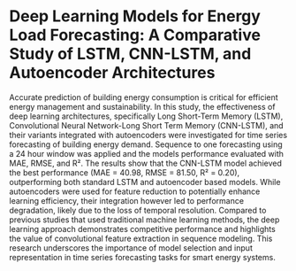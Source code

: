 # Deep Learning Models for Energy Load Forecasting: A Comparative Study of LSTM, CNN-LSTM, and Autoencoder Architectures


Accurate prediction of building energy consumption is critical for efficient energy management and sustainability. In this study, the effectiveness of deep learning architectures, specifically Long Short-Term Memory (LSTM), Convolutional Neural Network-Long Short Term Memory (CNN-LSTM), and their variants integrated with autoencoders were investigated for time series forecasting of building energy demand. Sequence to one forecasting using a 24 hour window was applied and the models performance evaluated with MAE, RMSE, and R². The results show that the CNN-LSTM model achieved the best performance (MAE = 40.98, RMSE = 81.50, R² = 0.20), outperforming both standard LSTM and autoencoder based models. While autoencoders were used for feature reduction to potentially enhance learning efficiency, their integration however led to performance degradation, likely due to the loss of temporal resolution. Compared to previous studies that used traditional machine learning methods, the deep learning approach demonstrates competitive performance and highlights the value of convolutional feature extraction in sequence modeling. This research underscores the importance of model selection and input representation in time series forecasting tasks for smart energy systems.
